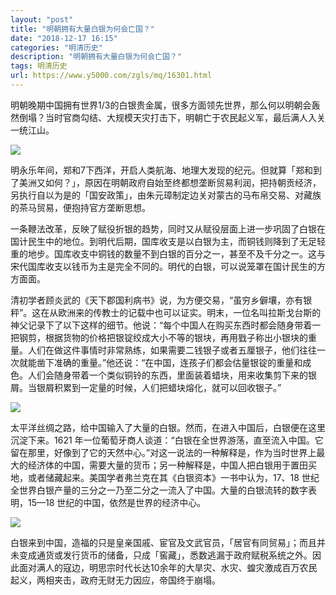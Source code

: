```yaml
---
layout: "post"
title: "明朝拥有大量白银为何会亡国？"
date: "2018-12-17 16:15"
categories: "明清历史"
description: "明朝拥有大量白银为何会亡国？"
tags: 明清历史
url: https://www.y5000.com/zgls/mq/16301.html
---
```






明朝晚期中国拥有世界1/3的白银贵金属，很多方面领先世界，那么何以明朝会轰然倒塌？当时官商勾结、大规模天灾打击下，明朝亡于农民起义军，最后满人入关一统江山。

![](https://img.y5000.com/uploads/allimg/170308/8-1F30Q13HC56.jpg)

明永乐年间，郑和7下西洋，开启人类航海、地理大发现的纪元。但就算「郑和到了美洲又如何？」，原因在明朝政府自始至终都想垄断贸易利润，把持朝贡经济，另执行自以为是的「国安政策」，由朱元璋制定边关对蒙古的马布帛交易、对藏族的茶马贸易，便抱持官方垄断思想。

一条鞭法改革，反映了赋役折银的趋势，同时又从赋役层面上进一步巩固了白银在国计民生中的地位。到明代后期，国库收支是以白银为主，而铜钱则降到了无足轻重的地步。国库收支中铜钱的数量不到白银的百分之一，甚至不及千分之一。这与宋代国库收支以钱币为主是完全不同的。明代的白银，可以说笼罩在国计民生的方方面面。

清初学者顾炎武的《天下郡国利病书》说，为方便交易，“虽穷乡僻壤，亦有银秤”。这在从欧洲来的传教士的记载中也可以证实。明末，一位名叫拉斯戈台斯的神父记录下了以下这样的细节。他说：“每个中国人在购买东西时都会随身带着一把钢剪，根据货物的价格把银锭绞成大小不等的银块，再用戥子称出小银块的重量。人们在做这件事情时非常熟练，如果需要二钱银子或者五厘银子，他们往往一次就能凿下准确的重量。”他还说：“在中国，连孩子们都会估量银锭的重量和成色。人们会随身带着一个类似铜铃的东西，里面装着蜡块，用来收集剪下来的银屑。当银屑积累到一定量的时候，人们把蜡块熔化，就可以回收银子。”

![](https://img.y5000.com/uploads/allimg/170308/8-1F30Q13I4616.jpg)

太平洋丝绸之路，给中国输入了大量的白银。然而，在进入中国后，白银便在这里沉淀下来。1621
年一位葡萄牙商人谈道：“白银在全世界游荡，直至流入中国。它留在那里，好像到了它的天然中心。”对这一说法的一种解释是，作为当时世界上最大的经济体的中国，需要大量的货币；另一种解释是，中国人把白银用于置田买地，或者储藏起来。美国学者弗兰克在其《白银资本》一书中认为，17、18
世纪全世界白银产量的三分之一乃至二分之一流入了中国。大量的白银流转的数字表明，15—18 世纪的中国，依然是世界的经济中心。

![](https://img.y5000.com/uploads/allimg/170308/8-1F30Q13J3B8.jpg)

白银来到中国，造福的只是皇亲国戚、宦官及文武官员，「居官有同贸易」；而且并未变成通货或发行货币的储备，只成「窖藏」，悉数逃漏于政府赋税系统之外。因此面对满人的寇边，明思宗时代长达10余年的大旱灾、水灾、蝗灾激成百万农民起义，两相夹击，政府无财无力因应，帝国终于崩塌。
